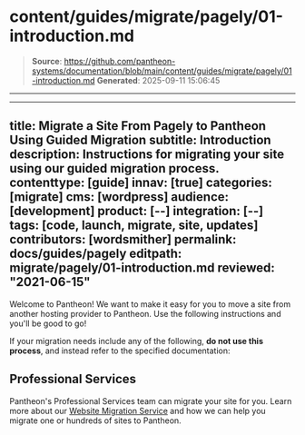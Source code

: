 # content/guides/migrate/pagely/01-introduction.md

> **Source**: https://github.com/pantheon-systems/documentation/blob/main/content/guides/migrate/pagely/01-introduction.md
> **Generated**: 2025-09-11 15:06:45

---

---
title: Migrate a Site From Pagely to Pantheon Using Guided Migration
subtitle: Introduction
description: Instructions for migrating your site using our guided migration process.
contenttype: [guide]
innav: [true]
categories: [migrate]
cms: [wordpress]
audience: [development]
product: [--]
integration: [--]
tags: [code, launch, migrate, site, updates]
contributors: [wordsmither]
permalink: docs/guides/pagely
editpath: migrate/pagely/01-introduction.md
reviewed: "2021-06-15"
---

Welcome to Pantheon! We want to make it easy for you to move a site from another hosting provider to Pantheon. Use the following instructions and you'll be good to go!

<Alert title="Warning" type="danger" >

If your migration needs include any of the following, **do not use this process**, and instead refer to the specified documentation:

<Partial file="migrate/manual-when-all.md" />
<Partial file="migrate/manual-when-wordpress.md" />

</Alert>


## Professional Services

Pantheon's Professional Services team can migrate your site for you. Learn more about our [Website Migration Service](https://pantheon.io/professional-services/website-migrations?docs) and how we can help you migrate one or hundreds of sites to Pantheon.

